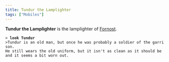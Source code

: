 ```yaml
---
title: Tundur the Lamplighter
tags: ["Mobiles"]
---
```

**Tundur the Lamplighter** is the lamplighter of
[Fornost](Fornost "wikilink").

`> `**`look Tundur`**
`>Tundur is an old man, but once he was probably a soldier of the garrison. `
`He still wears the old uniform, but it isn't as clean as it should be and it seems a bit worn out.`

